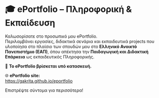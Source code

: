 # 🎓 ePortfolio – Πληροφορική & Εκπαίδευση

Καλωσορίσατε στο προσωπικό μου ePortfolio.  
Περιλαμβάνει εργασίες, διδακτικά σενάρια και εκπαιδευτικά projects που υλοποίησα στο πλαίσιο των σπουδών μου στο **Ελληνικό Ανοικτό Πανεπιστήμιο (ΕΑΠ)**, όπου απέκτησα την **Παιδαγωγική και Διδακτική Επάρκεια** ως εκπαιδευτικός Πληροφορικής.

🔧 **Το ePortfolio βρίσκεται υπό κατασκευή.**  

🌐 **ePortfolio site:**  
https://gakrita.github.io/eportfolio

Επιστρέψτε σύντομα για περισσότερα!
